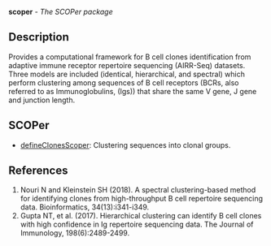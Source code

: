 **scoper** - *The SCOPer package*

Description
--------------------

Provides a computational framework for B cell clones identification
from adaptive immune receptor repertoire sequencing (AIRR-Seq) datasets. 
Three models are included (identical, hierarchical, and spectral) 
which perform clustering among sequences of B cell receptors 
(BCRs, also referred to as Immunoglobulins, (Igs)) that 
share the same V gene, J gene and junction length.




SCOPer
-------------------




+ [defineClonesScoper](defineClonesScoper.md):  Clustering sequences into clonal groups.



References
-------------------


1. Nouri N and Kleinstein SH (2018). A spectral clustering-based method for identifying clones
from high-throughput B cell repertoire sequencing data. Bioinformatics, 34(13):i341-i349.
1.  Gupta NT, et al. (2017). Hierarchical clustering can identify B cell clones with high 
confidence in Ig repertoire sequencing data. The Journal of Immunology, 198(6):2489-2499.






